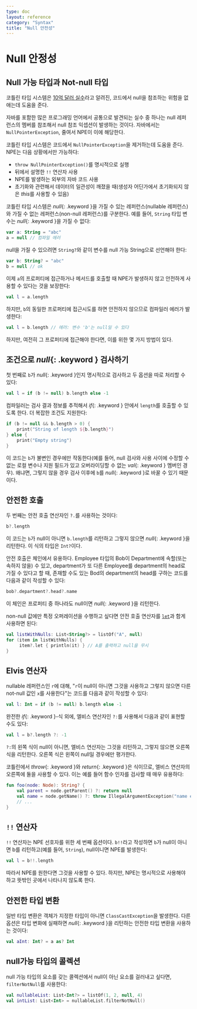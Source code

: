 ```yaml
---
type: doc
layout: reference
category: "Syntax"
title: "Null 안전성"
---
```


# Null 안정성

## Null 가능 타입과 Not-null 타입

코틀린 타입 시스템은 [10억 달러 실수](http://en.wikipedia.org/wiki/Tony_Hoare#Apologies_and_retractions)라고 알려진,
코드에서 null을 참조하는 위험을 없애는데 도움을 준다.

자바를 포함한 많은 프로그래밍 언어에서 공통으로 발견되는 실수 중 하나는 null 레퍼런스의 멤버를 참조해서
null 참조 익셉션이 발생하는 것이다. 자바에서는 `NullPointerException`, 줄여서 NPE이 이에 해당한다.

코틀린 타입 시스템은 코드에서 `NullPointerException`을 제거하는데 도움을 준다.
NPE는 다음 상황에서만 가능하다:

* `throw NullPointerException()`를 명시적으로 실행
* 뒤에서 설명한 `!!` 연산자 사용
* NPE를 발생하는 외부의 자바 코드 사용
* 초기화와 관련해서 데이터의 일관성이 깨졌을 때(생성자 어딘가에서 초기화되지 않은 *this*를 사용할 수 있음)

코틀린 타입 시스템은 *null*{: .keyword }을 가질 수 있는 레퍼런스(nullable 레퍼런스)와 가질 수 없는 레퍼런스(non-null 레퍼런스)를 구분한다.
예를 들어, `String` 타입 변수는 *null*{: .keyword }을 가질 수 없다:

``` kotlin
var a: String = "abc"
a = null // 컴파일 에러
```

null을 가질 수 있으려면 `String?`와 같이 변수를 null 가능 String으로 선언해야 한다:

``` kotlin
var b: String? = "abc"
b = null // ok
```

이제 `a`의 프로퍼티에 접근하거나 메서드를 호출할 때 NPE가 발생하지 않고 안전하게 사용할 수 있다는 것을 보장한다:

``` kotlin
val l = a.length
```

하지만, `b`의 동일한 프로퍼티에 접근시도를 하면 안전하지 않으므로 컴파일러 에러가 발생한다:

``` kotlin
val l = b.length // 에러: 변수 'b'는 null일 수 있다
```

하지만, 여전히 그 프로퍼티에 접근해야 한다면, 이를 위한 몇 가지 방법이 있다.

## 조건으로 *null*{: .keyword } 검사하기

첫 번째로 `b`가 *null*{: .keyword }인지 명시적으로 검사하고 두 옵션을 따로 처리할 수 있다:

``` kotlin
val l = if (b != null) b.length else -1
```

컴파일러는 검사 결과 정보를 추적해서 *if*{: .keyword } 안에서 `length`를 호출할 수 있도록 한다.
더 복잡한 조건도 지원한다:

``` kotlin
if (b != null && b.length > 0) {
    print("String of length ${b.length}")
} else {
    print("Empty string")
}
```

이 코드는 `b`가 불변인 경우에만 작동한다(예를 들어, null 검사와 사용 사이에 수정할 수 없는 로컬 변수나 
지원 필드가 있고 오버라이딩할 수 없는 *val*{: .keyword } 멤버인 경우).
왜냐면, 그렇지 않을 경우 검사 이후에 `b`를 *null*{: .keyword }로 바꿀 수 있기 때문이다.

## 안전한 호출

두 번째는 안전 호출 연산자인 `?.`를 사용하는 것이다:

``` kotlin
b?.length
```

이 코드는 `b`가 null이 아니면 `b.length`를 리턴하고 그렇지 않으면 *null*{: .keyword }을 리턴한다.
이 식의 타입은 `Int?`이다.

안전 호출은 체인에서 유용하다. Employee 타입의 Bob이 Department에 속할(또는 속하지 않을) 수 있고,
department가 또 다른 Employee를 department의 head로 가질 수 있다고 할 때,
존재할 수도 있는 Bod의 department의 head를 구하는 코드를 다음과 같이 작성할 수 있다:

``` kotlin
bob?.department?.head?.name
```

이 체인은 프로퍼티 중 하나라도 null이면 *null*{: .keyword }을 리턴한다.

non-null 값에만 특정 오퍼레이션을 수행하고 싶다면 안전 호출 연산자를 [`let`](/api/latest/jvm/stdlib/kotlin/let.html)과 
함게 사용하면 된다:

``` kotlin
val listWithNulls: List<String?> = listOf("A", null)
for (item in listWithNulls) {
     item?.let { println(it) } // A를 출력하고 null을 무시
}
```

## Elvis 연산자

nullable 레퍼런스인 `r`에 대해, "`r`이 null이 아니면 그것을 사용하고 그렇지 않으면 다른 not-null 값인 `x`를 사용한다"는
코드를 다음과 같이 작성할 수 있다:

``` kotlin
val l: Int = if (b != null) b.length else -1
```

완전한 *if*{: .keyword }-식 외에, 엘비스 연산자인 `?:`를 사용해서 다음과 같이 표현할 수도 있다:

``` kotlin
val l = b?.length ?: -1
```

`?:`의 왼쪽 식이 null이 아니면, 엘비스 연산자는 그것을 리턴하고, 그렇지 않으면 오른쪽 식을 리턴한다.
오른쪽 식은 왼쪽이 null일 경우에만 평가한다.

코틀린에서 *throw*{: .keyword }와 *return*{: .keyword }은 식이므로,
엘비스 연산자의 오른쪽에 둘을 사용할 수 있다. 이는 예를 들어 함수 인자를 검사할 때 매우 유용하다: 

``` kotlin
fun foo(node: Node): String? {
    val parent = node.getParent() ?: return null
    val name = node.getName() ?: throw IllegalArgumentException("name expected")
    // ...
}
```

## `!!` 연산자

`!!` 연산자는 NPE 선호자를 위한 세 번째 옵션이다. `b!!`라고 작성하면 `b`가 null이 아니면 b를 리턴하고(예를 들어, 
`String`), null이니면 NPE를 발생한다:

``` kotlin
val l = b!!.length
```

따라서 NPE를 원한다면 그것을 사용할 수 있다.
하지만, NPE는 명시적으로 사용해야 하고 뜻밖인 곳에서 나타나지 않도록 한다.

## 안전한 타입 변환

일반 타입 변환은 객체가 지정한 타입이 아니면 `ClassCastException`을 발생한다.
다른 옵션은 타입 변화에 실패하면 *null*{: .keyword }을 리턴하는 안전한 타입 변환을 사용하는 것이다:

``` kotlin
val aInt: Int? = a as? Int
```

## null가능 타입의 콜렉션

null 가능 타입의 요소를 갖는 콜렉션에서 null이 아닌 요소를 걸러내고 싶다면, `filterNotNull`를 사용한다:

``` kotlin
val nullableList: List<Int?> = listOf(1, 2, null, 4)
val intList: List<Int> = nullableList.filterNotNull()
```
